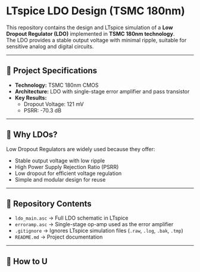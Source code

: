 # LTspice LDO Design (TSMC 180nm)

This repository contains the design and LTspice simulation of a **Low Dropout Regulator (LDO)** implemented in **TSMC 180nm technology**.  
The LDO provides a stable output voltage with minimal ripple, suitable for sensitive analog and digital circuits.

---

## 🔹 Project Specifications
- **Technology:** TSMC 180nm CMOS  
- **Architecture:** LDO with single-stage error amplifier and pass transistor  
- **Key Results:**
  - Dropout Voltage: 121 mV  
  - PSRR: -70.3 dB  

---

## 🔹 Why LDOs?
Low Dropout Regulators are widely used because they offer:  
- Stable output voltage with low ripple  
- High Power Supply Rejection Ratio (PSRR)  
- Low dropout for efficient voltage regulation  
- Simple and modular design for reuse  

---

## 🔹 Repository Contents
- `ldo_main.asc` → Full LDO schematic in LTspice  
- `erroramp.asc` → Single-stage op-amp used as the error amplifier  
- `.gitignore` → Ignores LTspice simulation files (`.raw`, `.log`, `.bak`, `.tmp`)  
- `README.md` → Project documentation  

---

## 🔹 How to U
